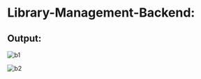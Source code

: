 # Library-Management-Backend:

## Output:

![b1](https://github.com/abdulwasih2003/Library-Management-Backend/assets/91781810/76cb630e-3d55-410c-8630-8a8f9feeec3b)

![b2](https://github.com/abdulwasih2003/Library-Management-Backend/assets/91781810/b87bcc05-5362-4653-9e45-3bd551868b96)
